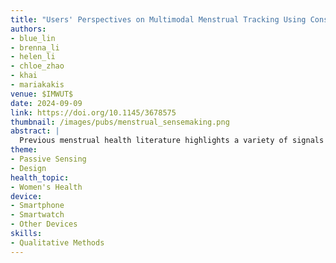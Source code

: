 ```yaml
---
title: "Users' Perspectives on Multimodal Menstrual Tracking Using Consumer Health Devices"
authors: 
- blue_lin
- brenna_li
- helen_li
- chloe_zhao
- khai
- mariakakis
venue: $IMWUT$
date: 2024-09-09
link: https://doi.org/10.1145/3678575
thumbnail: /images/pubs/menstrual_sensemaking.png
abstract: |
  Previous menstrual health literature highlights a variety of signals not included in existing menstrual trackers because they are either difficult to gather or are not typically associated with menstrual health. Since it has become increasingly convenient to collect biomarkers through wearables and other consumer-grade devices, our work examines how people incorporate unconventional signals (e.g., blood glucose levels, heart rate) into their understanding of menstrual health. In this paper, we describe a three-month-long study on fifty participants' experiences as they tracked their health using physiological sensors and daily diaries. We analyzed their experiences with both conventional and unconventional menstrual health signals through surveys and interviews conducted throughout the study. We delve into the various aspects of menstrual health that participants sought to affirm using unconventional signals, explore how these signals influenced their daily behaviors, and examine how multimodal menstrual tracking expanded their scope of menstrual health. Finally, we provide design recommendations for future multimodal menstrual trackers.
theme:
- Passive Sensing
- Design
health_topic:
- Women's Health
device:
- Smartphone
- Smartwatch
- Other Devices
skills:
- Qualitative Methods
---
```

